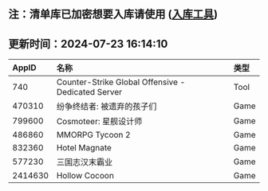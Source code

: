 ## 注：清单库已加密想要入库请使用 ([入库工具](https://github.com/BlankTMing/ManifestAutoUpdate/releases))

## 更新时间：2024-07-23 16:14:10
| AppID | 名称 | 类型  |
| :-------------------- | :----------------------------- | :----------- |
| 740 | Counter-Strike Global Offensive - Dedicated Server| Tool |
| 470310 | 纷争终结者: 被遗弃的孩子们| Game |
| 799600 | Cosmoteer: 星舰设计师| Game |
| 486860 | MMORPG Tycoon 2| Game |
| 832360 | Hotel Magnate| Game |
| 577230 | 三国志汉末霸业| Game |
| 2414630 | Hollow Cocoon| Game |
